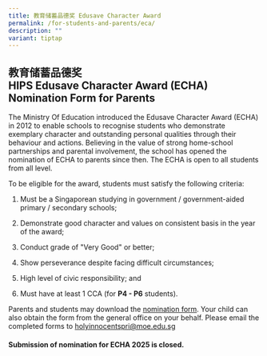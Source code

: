 ```yaml
---
title: 教育储蓄品德奖 Edusave Character Award
permalink: /for-students-and-parents/eca/
description: ""
variant: tiptap
---
```

<h2>教育储蓄品德奖 <br>HIPS Edusave Character Award (ECHA) Nomination Form for Parents</h2>
<p></p>
<p>The Ministry Of Education introduced the Edusave Character Award (ECHA)
in 2012 to enable schools to recognise students who demonstrate exemplary
character and outstanding personal qualities through their behaviour and
actions. Believing in the value of strong home-school partnerships and
parental involvement, the school has opened the nomination of ECHA to parents
since then. The ECHA is open to all students from all level.</p>
<p></p>
<p>To be eligible for the award, students must satisfy the following criteria:</p>
<ol data-tight="true" class="tight">
<li>
<p>Must be a Singaporean studying in government / government-aided primary
/ secondary schools;</p>
</li>
<li>
<p>Demonstrate good character and values on consistent basis in the year
of the award;</p>
</li>
<li>
<p>Conduct grade of "Very Good" or better;</p>
</li>
<li>
<p>Show perseverance despite facing difficult circumstances;</p>
</li>
<li>
<p>High level of civic responsibility; and</p>
</li>
<li>
<p>Must have at least 1 CCA (for <strong>P4 - P6</strong> students).</p>
</li>
</ol>
<p></p>
<p>Parents and students may download the <a href="https://for.edu.sg/echa-hips" rel="noopener nofollow" target="_blank">nomination form</a>. Your child can
also obtain the form from the general office on your behalf. Please email
the completed forms to <a href="mailto:holyinnocentspri@moe.edu.sg" rel="noopener noreferrer nofollow" target="_blank">holyinnocentspri@moe.edu.sg</a>
</p>
<p></p>
<h4>Submission of nomination for ECHA 2025 is closed.</h4>
<p></p>